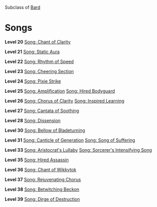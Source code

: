 <!-- TITLE: Aristocrat -->
<!-- SUBTITLE: Better than you at everything, or at least that's what they would have you believe.  Born into nobility and riches, the Aristocrat is often pompous, but that braggadocio was well earned.  Once upon a time they were a force to be reckoned with, but a vengeful force taught them humility and now these bards can be found aiding others, bolstering their abilities with songs and dirges. -->

Subclass of [Bard](bard)
# Songs

**Level 20**
[Song: Chant of Clarity](chant-of-clarity)

**Level 21**
[Song: Static Aura](static-aura)

**Level 22**
[Song: Rhythm of Speed](rhythm-of-speed)

**Level 23**
[Song: Cheering Section](cheering-section)

**Level 24**
[Song: Pixie Strike](pixie-strike)

**Level 25**
[Song: Amplification](amplification)
[Song: Hired Bodyguard](hired-bodyguard)

**Level 26**
[Song: Chorus of Clarity](chorus-of-clarity)
[Song: Inspired Learning](inspired-learning)

**Level 27**
[Song: Cantata of Soothing](cantata-of-soothing)

**Level 28**
[Song: Dissension](dissension)

**Level 30**
[Song: Bellow of Bladeturning](bellow-of-bladeturning)

**Level 31**
[Song: Canticle of Generation](canticle-of-generation)
[Song: Song of Suffering](song-of-suffering)

**Level 33**
[Song: Aristocrat's Lullaby](aristocrats-lullaby)
[Song: Sorcerer's Intensifying Song](sorcerers-intensifying-song)

**Level 35**
[Song: Hired Assassin](hired-assassin)

**Level 36**
[Song: Chant of Wikkytok](chant-of-wikkytok)

**Level 37**
[Song: Rejuvenating Chorus](rejuvenating-chorus)

**Level 38**
[Song: Betwitching Beckon](bewitching-beckon)

**Level 39**
[Song: Dirge of Destruction](dirge-of-destruction)
